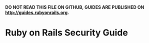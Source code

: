 **DO NOT READ THIS FILE ON GITHUB, GUIDES ARE PUBLISHED ON http://guides.rubyonrails.org.**

Ruby on Rails Security Guide
======